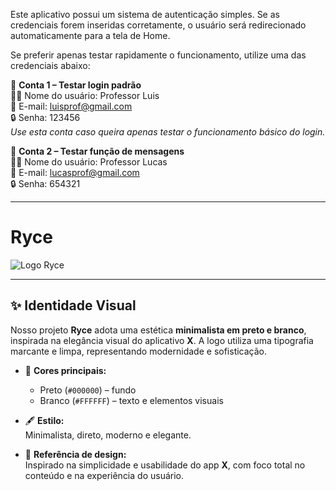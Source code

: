 Este aplicativo possui um sistema de autenticação simples. Se as credenciais forem inseridas corretamente, o usuário será redirecionado automaticamente para a tela de Home.

Se preferir apenas testar rapidamente o funcionamento, utilize uma das credenciais abaixo:

👤 **Conta 1 – Testar login padrão**  
👨‍🏫 Nome do usuário: Professor Luis  
📧 E-mail: luisprof@gmail.com  
🔒 Senha: 123456  
*Use esta conta caso queira apenas testar o funcionamento básico do login.*

💬 **Conta 2 – Testar função de mensagens**  
👨‍🏫 Nome do usuário: Professor Lucas  
📧 E-mail: lucasprof@gmail.com  
🔒 Senha: 654321  

---

# Ryce

![Logo Ryce](../../assets/logo.png)



---

## ✨ Identidade Visual

Nosso projeto **Ryce** adota uma estética **minimalista em preto e branco**, inspirada na elegância visual do aplicativo **X**. A logo utiliza uma tipografia marcante e limpa, representando modernidade e sofisticação.

- 🎨 **Cores principais:**  
  - Preto (`#000000`) – fundo  
  - Branco (`#FFFFFF`) – texto e elementos visuais  

- 🖋️ **Estilo:**  
  Minimalista, direto, moderno e elegante.

- 📱 **Referência de design:**  
  Inspirado na simplicidade e usabilidade do app **X**, com foco total no conteúdo e na experiência do usuário.
